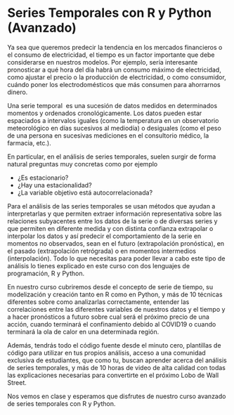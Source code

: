 # Series Temporales con R y Python (Avanzado)


Ya sea que queremos predecir la tendencia en los mercados financieros o el consumo de electricidad, el tiempo es un factor importante que  debe considerarse en nuestros modelos. Por ejemplo, sería interesante pronosticar a qué hora del día habrá un consumo máximo de electricidad, como ajustar el precio o la producción de electricidad, o como consumidor, cuándo poner los electrodomésticos que más consumen para ahorrarnos dinero.

Una serie temporal  es una sucesión de datos medidos en determinados momentos y ordenados cronológicamente. Los datos pueden estar espaciados a intervalos iguales (como la temperatura en un observatorio meteorológico en días sucesivos al mediodía) o desiguales (como el peso de una persona en sucesivas mediciones en el consultorio médico, la farmacia, etc.). 

En particular, en el análisis de series temporales, suelen surgir de forma natural preguntas muy concretas como por ejemplo

* ¿Es estacionario?
* ¿Hay una estacionalidad?
* ¿La variable objetivo está autocorrelacionada?

Para el análisis de las series temporales se usan métodos que ayudan a interpretarlas y que permiten extraer información representativa sobre las relaciones subyacentes entre los datos de la serie o de diversas series y que permiten en diferente medida y con distinta confianza extrapolar o interpolar los datos y así predecir el comportamiento de la serie en momentos no observados, sean en el futuro (extrapolación pronóstica), en el pasado (extrapolación retrógrada) o en momentos intermedios (interpolación). Todo lo que necesitas para poder llevar a cabo este tipo de análisis lo tienes explicado en este curso con dos lenguajes de programación, R y Python.

En nuestro curso cubriremos desde el concepto de serie de tiempo, su modelización y creación tanto en R como en Python, y más de 10 técnicas diferentes sobre como analizarlas correctamente, entender las correlaciones entre las diferentes variables de nuestros datos y el tiempo y a hacer pronósticos a futuro sobre cual será el próximo precio de una acción, cuando terminará el confinamiento debido al COVID19  o cuando terminará la ola de calor en una determinada región.

Además, tendrás todo el código fuente desde el minuto cero, plantillas de código para utilizar en tus propios análisis, acceso a una comunidad exclusiva de estudiantes, que como tu, buscan aprender acerca del análisis de series temporales, y más de 10 horas de video de alta calidad con todas las explicaciones necesarias para convertirte en el próximo Lobo de Wall Street.

Nos vemos en clase y esperamos que disfrutes de nuestro curso avanzado de series temporales con R y Python.
